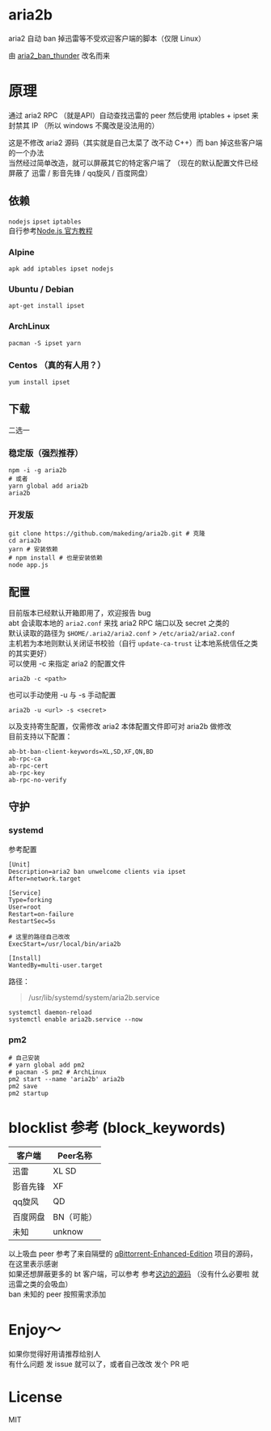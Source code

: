 # aria2b

aria2 自动 ban 掉迅雷等不受欢迎客户端的脚本（仅限 Linux）  

由 [aria2_ban_thunder](https://github.com/makeding/aria2_ban_thunder) 改名而来  
# 原理
通过 aria2 RPC （就是API）自动查找迅雷的 peer 然后使用 iptables + ipset 来封禁其 IP （所以 windows 不魔改是没法用的）  

这是不修改 aria2 源码（其实就是自己太菜了 改不动 C++）而 ban 掉这些客户端的一个办法  
当然经过简单改造，就可以屏蔽其它的特定客户端了 （现在的默认配置文件已经屏蔽了 迅雷 / 影音先锋 / qq旋风 / 百度网盘）  
## 依赖
`nodejs` `ipset` `iptables`  
自行参考[Node.js 官方教程](https://github.com/nodesource/distributions/blob/master/README.md)  

### Alpine

    apk add iptables ipset nodejs
### Ubuntu / Debian
    apt-get install ipset
### ArchLinux
    pacman -S ipset yarn

### Centos （真的有人用？）
    yum install ipset

## 下载
二选一  
### 稳定版（强烈推荐）

    npm -i -g aria2b
    # 或者
    yarn global add aria2b
    aria2b

### 开发版

    git clone https://github.com/makeding/aria2b.git # 克隆
    cd aria2b
    yarn # 安装依赖
    # npm install # 也是安装依赖
    node app.js

## 配置
目前版本已经默认开箱即用了，欢迎报告 bug  
abt 会读取本地的 `aria2.conf` 来找 aria2 RPC 端口以及 secret 之类的  
默认读取的路径为 `$HOME/.aria2/aria2.conf` > `/etc/aria2/aria2.conf`  
主机若为本地则默认关闭证书校验（自行 `update-ca-trust` 让本地系统信任之类的其实更好）  
可以使用 -c 来指定 aria2 的配置文件

    aria2b -c <path>

也可以手动使用 -u 与 -s 手动配置

    aria2b -u <url> -s <secret>

以及支持寄生配置，仅需修改 aria2 本体配置文件即可对 aria2b 做修改  
目前支持以下配置：  

```
ab-bt-ban-client-keywords=XL,SD,XF,QN,BD
ab-rpc-ca
ab-rpc-cert
ab-rpc-key
ab-rpc-no-verify
```
## 守护
### systemd
参考配置
```
[Unit]
Description=aria2 ban unwelcome clients via ipset
After=network.target

[Service]
Type=forking
User=root
Restart=on-failure
RestartSec=5s

# 这里的路径自己改改
ExecStart=/usr/local/bin/aria2b

[Install]
WantedBy=multi-user.target
```
路径：
> /usr/lib/systemd/system/aria2b.service  

```
systemctl daemon-reload 
systemctl enable aria2b.service --now
```
### pm2
```
# 自己安装
# yarn global add pm2 
# pacman -S pm2 # ArchLinux
pm2 start --name 'aria2b' aria2b
pm2 save
pm2 startup
```
# blocklist 参考 (block_keywords)
| 客户端 |  Peer名称 |
|-|-|
| 迅雷 | XL SD |
| 影音先锋 | XF |
| qq旋风 | QD |
| 百度网盘 | BN（可能） |
| 未知 | unknow |

以上吸血 peer 参考了来自隔壁的 [qBittorrent-Enhanced-Edition](https://github.com/c0re100/qBittorrent-Enhanced-Edition/blob/ebe908f186be5fa2aba8710a543b3ac5c92b92fa/src/base/bittorrent/session.cpp#L2226) 项目的源码，在这里表示感谢  
如果还想屏蔽更多的 bt 客户端，可以参考 参考[这边的源码](https://github.com/makeding/bittorrent-peerid/blob/master/index.js#L249)  （没有什么必要啦 就迅雷之类的会吸血）  
ban 未知的 peer 按照需求添加

# Enjoy～ 
如果你觉得好用请推荐给别人  
有什么问题 发 issue 就可以了，或者自己改改 发个 PR 吧
# License
MIT
